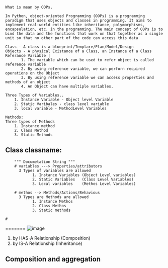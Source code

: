 ```
What is mean by OOPs.

In Python, object-oriented Programming (OOPs) is a programming paradigm that uses objects and classes in programming. It aims to implement real-world entities like inheritance, polymorphisms, encapsulation, etc. in the programming. The main concept of OOPs is to bind the data and the functions that work on that together as a single unit so that no other part of the code can access this data
```

```
Class - A class is a blueprint/Templare/Plan/Model/Design
Objects - A physical Existance of a Class, an Instance of a Class
Referance Variable | 
       1. The variable which can be used to refer object is called reference variable
       2. By using reference variable, we can perforn required operations on the Object
       3. By using reference variable we can access properties and methods of an object
       4. An Object can have multiple variables.

Three Types of Variables..
    1. Instance Variable - Object level Variable
    2. Static Varibales - class level variable
    3. local variable - MethodLevel Variables

Methods: 
Three types of Methods
    1. Instance method
    2. Class Method
    3. Static Methods
```


## Class classname:
        """ Documetation String """
        # variables ---> Properties/attributors
          3 Types of variables are allowed
                1. Instance Variables (Object Level variables)
                2. Static Variables   (Class Level Variables)
                3. Local variables    (Methos Level Variables)
         
        # methos --> Methods/Actions/Behavious
          3 Types are Methods are allowed
                1. Instance Methos
                2. Class Methos
                3. Static methods 

```
# 

```
        
=======
![image](https://github.com/jniranjanreddy/python/assets/83489863/7ad709e1-f30b-48c2-87ea-5d0660993957)


1. by HAS-A Relationship (Composition)
2. by IS-A Relationship (Inheritance)


## Composition and aggregation
